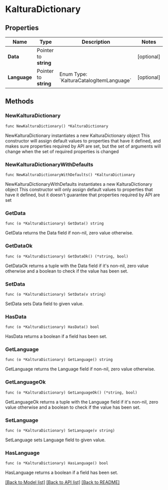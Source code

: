 # KalturaDictionary

## Properties

Name | Type | Description | Notes
------------ | ------------- | ------------- | -------------
**Data** | Pointer to **string** |  | [optional] 
**Language** | Pointer to **string** | Enum Type: &#x60;KalturaCatalogItemLanguage&#x60; | [optional] 

## Methods

### NewKalturaDictionary

`func NewKalturaDictionary() *KalturaDictionary`

NewKalturaDictionary instantiates a new KalturaDictionary object
This constructor will assign default values to properties that have it defined,
and makes sure properties required by API are set, but the set of arguments
will change when the set of required properties is changed

### NewKalturaDictionaryWithDefaults

`func NewKalturaDictionaryWithDefaults() *KalturaDictionary`

NewKalturaDictionaryWithDefaults instantiates a new KalturaDictionary object
This constructor will only assign default values to properties that have it defined,
but it doesn't guarantee that properties required by API are set

### GetData

`func (o *KalturaDictionary) GetData() string`

GetData returns the Data field if non-nil, zero value otherwise.

### GetDataOk

`func (o *KalturaDictionary) GetDataOk() (*string, bool)`

GetDataOk returns a tuple with the Data field if it's non-nil, zero value otherwise
and a boolean to check if the value has been set.

### SetData

`func (o *KalturaDictionary) SetData(v string)`

SetData sets Data field to given value.

### HasData

`func (o *KalturaDictionary) HasData() bool`

HasData returns a boolean if a field has been set.

### GetLanguage

`func (o *KalturaDictionary) GetLanguage() string`

GetLanguage returns the Language field if non-nil, zero value otherwise.

### GetLanguageOk

`func (o *KalturaDictionary) GetLanguageOk() (*string, bool)`

GetLanguageOk returns a tuple with the Language field if it's non-nil, zero value otherwise
and a boolean to check if the value has been set.

### SetLanguage

`func (o *KalturaDictionary) SetLanguage(v string)`

SetLanguage sets Language field to given value.

### HasLanguage

`func (o *KalturaDictionary) HasLanguage() bool`

HasLanguage returns a boolean if a field has been set.


[[Back to Model list]](../README.md#documentation-for-models) [[Back to API list]](../README.md#documentation-for-api-endpoints) [[Back to README]](../README.md)


